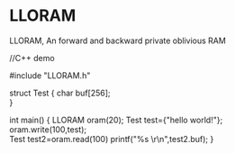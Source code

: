 # LLORAM
LLORAM, An forward and backward private oblivious RAM

//C++ demo

#include "LLORAM.h"


struct Test
{
   char buf[256];   
}

int main()
{
   LLORAM<Test> oram(20);
   Test test={"hello world!"};   
   oram.write(100,test);     
   Test test2=oram.read(100)
   printf("%s \r\n",test2.buf);
}
